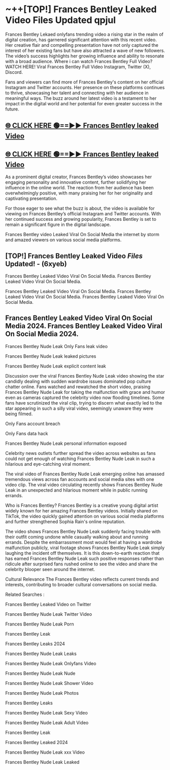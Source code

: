 # ~++[TOP!] Frances Bentley Leaked Video Files Updated qpjul

 Frances Bentley Lekaed onlyfans trending video a rising star in the realm of digital creation, has garnered significant attention with this recent video. Her creative flair and compelling presentation have not only captured the interest of her existing fans but have also attracted a wave of new followers. The video’s success highlights her growing influence and ability to resonate with a broad audience.
Where i can watch  Frances Bentley Full Video? WATCH HERE! Viral  Frances Bentley Full Video Instagram, Twitter (X), Discord.


Fans and viewers can find more of  Frances Bentley's content on her official Instagram and Twitter accounts. Her presence on these platforms continues to thrive, showcasing her talent and connecting with her audience in meaningful ways. The buzz around her latest video is a testament to her impact in the digital world and her potential for even greater success in the future.


## [🌐 CLICK HERE 🟢==►►  Frances Bentley leaked Video ](https://onlyclips.site?title=Frances_Bentley&ref=git)

## [🌐 CLICK HERE 🟢==►►  Frances Bentley leaked Video ](https://onlyclips.site?title=Frances_Bentley&ref=git)


As a prominent digital creator,  Frances Bentley’s video showcases her engaging personality and innovative content, further solidifying her influence in the online world. The reaction from her audience has been overwhelmingly positive, with many praising her for her originality and captivating presentation.

For those eager to see what the buzz is about, the video is available for viewing on  Frances Bentley’s official Instagram and Twitter accounts. With her continued success and growing popularity,  Frances Bentley is set to remain a significant figure in the digital landscape.


  Frances Bentley video Leaked Viral On Social Media the internet by storm and amazed viewers on various social media platforms.


## [TOP!]  Frances Bentley Leaked Video *Files* Updated! - (6xyeb) 

 Frances Bentley Leaked Video Viral On Social Media. Frances Bentley Leaked Video Viral On Social Media.

 Frances Bentley Leaked Video Viral On Social Media. Frances Bentley Leaked Video Viral On Social Media. Frances Bentley Leaked Video Viral On Social Media.


##  Frances Bentley Leaked Video Viral On Social Media 2024. Frances Bentley Leaked Video Viral On Social Media 2024.
 Frances Bentley Nude Leak Only Fans leak video

 Frances Bentley Nude Leak leaked pictures

 Frances Bentley Nude Leak explicit content leak

Discussion over the viral  Frances Bentley Nude Leak video showing the star candidly dealing with sudden wardrobe issues dominated pop culture chatter online. Fans watched and rewatched the short video, praising  Frances Bentley Nude Leak for taking the malfunction with grace and humor even as cameras captured the celebrity video now flooding timelines. Some fans have scrutinized the viral clip, trying to discern what exactly led to the star appearing in such a silly viral video, seemingly unaware they were being filmed.


Only Fans account breach

Only Fans data hack

 Frances Bentley Nude Leak personal information exposed

Celebrity news outlets further spread the video across websites as fans could not get enough of watching  Frances Bentley Nude Leak in such a hilarious and eye-catching viral moment.


The viral video of  Frances Bentley Nude Leak emerging online has amassed tremendous views across fan accounts and social media sites with one video clip. The viral video circulating recently shows  Frances Bentley Nude Leak in an unexpected and hilarious moment while in public running errands.


Who is  Frances Bentley?  Frances Bentley is a creative young digital artist widely known for her amazing  Frances Bentley videos. Initially shared on TikTok, the video quickly gained attention on various social media platforms and further strengthened Sophia Rain's online reputation.

The video shows  Frances Bentley Nude Leak suddenly facing trouble with their outfit coming undone while casually walking about and running errands. Despite the embarrassment most would feel at having a wardrobe malfunction publicly, viral footage shows  Frances Bentley Nude Leak simply laughing the incident off themselves. It is this down-to-earth reaction that has earned  Frances Bentley Nude Leak such positive responses rather than ridicule after surprised fans rushed online to see the video and share the celebrity blooper seen around the internet.

Cultural Relevance The  Frances Bentley video reflects current trends and interests, contributing to broader cultural conversations on social media.

Related Searches :

 Frances Bentley Leaked Video on Twitter

 Frances Bentley Nude Leak Twitter Video

 Frances Bentley Nude Leak Porn

 Frances Bentley Leak 

 Frances Bentley Leaks 2024

 Frances Bentley Nude Leak Leaks

 Frances Bentley Nude Leak Onlyfans Video

 Frances Bentley Nude Leak Nude

 Frances Bentley Nude Leak Shower Video

 Frances Bentley Nude Leak Photos

 Frances Bentley Leaks

 Frances Bentley Nude Leak Sexy Video

 Frances Bentley Nude Leak Adult Video

 Frances Bentley Leak

 Frances Bentley Leaked 2024

 Frances Bentley Nude Leak xxx Video

 Frances Bentley Nude Leak Leaked
